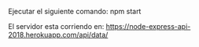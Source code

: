 Ejecutar el siguiente comando: npm start

El servidor esta corriendo en: https://node-express-api-2018.herokuapp.com/api/data/

